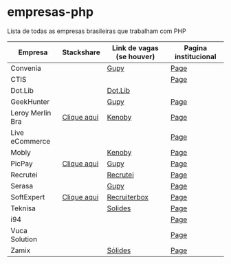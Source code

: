 # empresas-php
Lista de todas as empresas brasileiras que trabalham com PHP

| Empresa | Stackshare | Link de vagas (se houver) | Pagina institucional |
| ------- | -------- | -------- |  -------- |
| Convenia | | [Gupy](https://convenia-tech.gupy.io/) | [Page](http://convenia.com.br/) |
| CTIS | | | [Page](https://ctis.com.br/) |
| Dot.Lib | | [Dot.Lib](https://github.com/dotlib) | |
| GeekHunter | | [Gupy](https://www.geekhunter.com.br/vagas) | [Page](https://geekhunter.com.br/) |
| Leroy Merlin Bra | [Clique aqui](https://stackshare.io/leroy-merlin-brasil/website) | [Kenoby](https://jobs.kenoby.com/leroymerlin) | [Page](https://leroymerlin.com.br/) |
| Live eCommerce | | | [Page](https://liveecommerce.com.br/) |
| Mobly | | [Kenoby](https://jobs.kenoby.com/mobly) | [Page](https://mobly.com.br/) |
| PicPay | [Clique aqui](https://stackshare.io/picpay/picpay) | [Gupy](https://picpay.gupy.io/) | [Page](https://picpay.com/)|
| Recrutei | | [Recrutei](https://empregos.recrutei.com.br) | [Page](https://recrutei.com.br) |
| Serasa | | [Gupy](https://serasa.gupy.io/) | [Page](https://www.serasa.com.br/carreiras/) |
| SoftExpert | [Clique aqui](https://stackshare.io/softexpert-software/softexpert-software) | [Recruiterbox](https://softexpert.recruiterbox.com/) | [Page](https://softexpert.com/) |
| Teknisa | | [Solides](https://teknisa.solides.jobs/) | [Page](https://www.teknisa.com/) |
| i94 | |  | [Page](https://i94.co) |
| Vuca Solution | |  | [Page](https://vucasolution.com.br/) | 
| Zamix | | [Sólides](https://zamix.solides.jobs/) | [Page](https://zamix.com.br) |